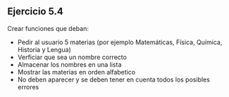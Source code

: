 ## **Ejercicio 5.4**

Crear funciones que deban:

-   Pedir al usuario 5 materias (por ejemplo Matemáticas, Física, Química, Historia y Lengua)
-   Verficiar que sea un nombre correcto
-   Almacenar los nombres en una lista
-   Mostrar las materias en orden alfabetico
-   No deben aparecer y se deben tener en cuenta todos los posibles errores
